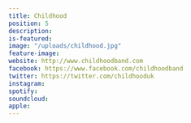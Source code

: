 ```yaml
---
title: Childhood
position: 5
description: 
is-featured: 
image: "/uploads/childhood.jpg"
feature-image: 
website: http://www.childhoodband.com
facebook: https://www.facebook.com/childhoodband
twitter: https://twitter.com/childhooduk
instagram: 
spotify: 
soundcloud: 
apple: 
---
```


